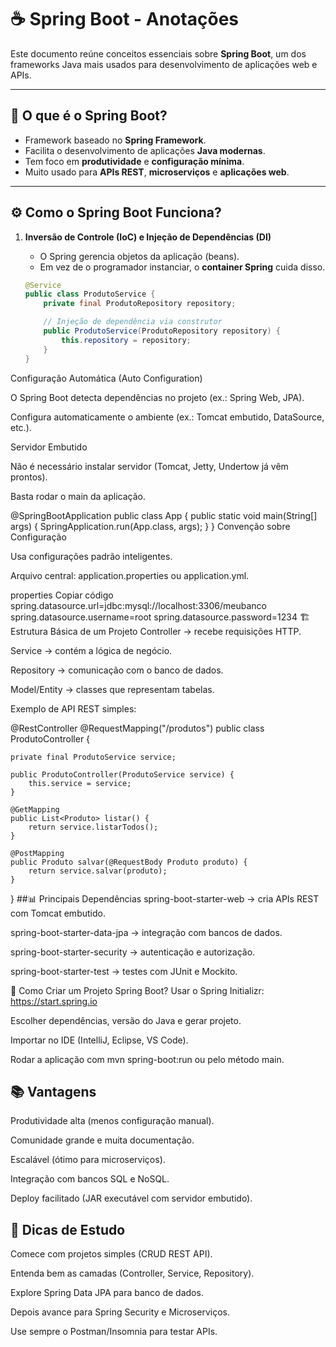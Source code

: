 # ☕ Spring Boot - Anotações

Este documento reúne conceitos essenciais sobre **Spring Boot**, um dos frameworks Java mais usados para desenvolvimento de aplicações web e APIs.

---

## 📌 O que é o Spring Boot?
- Framework baseado no **Spring Framework**.
- Facilita o desenvolvimento de aplicações **Java modernas**.
- Tem foco em **produtividade** e **configuração mínima**.
- Muito usado para **APIs REST**, **microserviços** e **aplicações web**.

---

## ⚙️ Como o Spring Boot Funciona?
1. **Inversão de Controle (IoC) e Injeção de Dependências (DI)**  
   - O Spring gerencia objetos da aplicação (beans).  
   - Em vez de o programador instanciar, o **container Spring** cuida disso.  

   ```java
   @Service
   public class ProdutoService {
       private final ProdutoRepository repository;

       // Injeção de dependência via construtor
       public ProdutoService(ProdutoRepository repository) {
           this.repository = repository;
       }
   }
Configuração Automática (Auto Configuration)

O Spring Boot detecta dependências no projeto (ex.: Spring Web, JPA).

Configura automaticamente o ambiente (ex.: Tomcat embutido, DataSource, etc.).

Servidor Embutido

Não é necessário instalar servidor (Tomcat, Jetty, Undertow já vêm prontos).

Basta rodar o main da aplicação.

@SpringBootApplication
public class App {
    public static void main(String[] args) {
        SpringApplication.run(App.class, args);
    }
}
Convenção sobre Configuração

Usa configurações padrão inteligentes.

Arquivo central: application.properties ou application.yml.

properties
Copiar código
spring.datasource.url=jdbc:mysql://localhost:3306/meubanco
spring.datasource.username=root
spring.datasource.password=1234
🏗️ Estrutura Básica de um Projeto
Controller → recebe requisições HTTP.

Service → contém a lógica de negócio.

Repository → comunicação com o banco de dados.

Model/Entity → classes que representam tabelas.

Exemplo de API REST simples:

@RestController
@RequestMapping("/produtos")
public class ProdutoController {
    
    private final ProdutoService service;

    public ProdutoController(ProdutoService service) {
        this.service = service;
    }

    @GetMapping
    public List<Produto> listar() {
        return service.listarTodos();
    }

    @PostMapping
    public Produto salvar(@RequestBody Produto produto) {
        return service.salvar(produto);
    }
}
##📊 Principais Dependências
spring-boot-starter-web → cria APIs REST com Tomcat embutido.

spring-boot-starter-data-jpa → integração com bancos de dados.

spring-boot-starter-security → autenticação e autorização.

spring-boot-starter-test → testes com JUnit e Mockito.

🚀 Como Criar um Projeto Spring Boot?
Usar o Spring Initializr: https://start.spring.io

Escolher dependências, versão do Java e gerar projeto.

Importar no IDE (IntelliJ, Eclipse, VS Code).

Rodar a aplicação com mvn spring-boot:run ou pelo método main.

## 📚 Vantagens
Produtividade alta (menos configuração manual).

Comunidade grande e muita documentação.

Escalável (ótimo para microserviços).

Integração com bancos SQL e NoSQL.

Deploy facilitado (JAR executável com servidor embutido).

## 🧠 Dicas de Estudo
Comece com projetos simples (CRUD REST API).

Entenda bem as camadas (Controller, Service, Repository).

Explore Spring Data JPA para banco de dados.

Depois avance para Spring Security e Microserviços.

Use sempre o Postman/Insomnia para testar APIs.
